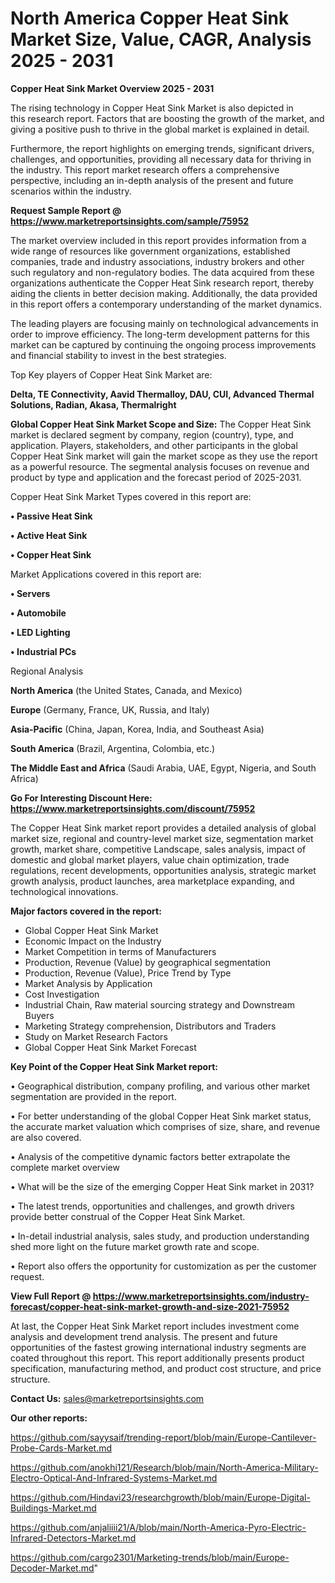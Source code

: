 # North America Copper Heat Sink Market Size, Value, CAGR, Analysis 2025 - 2031

<Strong> Copper Heat Sink Market Overview 2025 - 2031</strong>

The rising technology in Copper Heat Sink Market is also depicted in this research report. Factors that are boosting the growth of the market, and giving a positive push to thrive in the global market is explained in detail.

Furthermore, the report highlights on emerging trends, significant drivers, challenges, and opportunities, providing all necessary data for thriving in the industry. This report market research offers a comprehensive perspective, including an in-depth analysis of the present and future scenarios within the industry.

<strong>Request Sample Report @ <a href=https://www.marketreportsinsights.com/sample/75952>https://www.marketreportsinsights.com/sample/75952</a></strong>

The market overview included in this report provides information from a wide range of resources like government organizations, established companies, trade and industry associations, industry brokers and other such regulatory and non-regulatory bodies. The data acquired from these organizations authenticate the Copper Heat Sink research report, thereby aiding the clients in better decision making. Additionally, the data provided in this report offers a contemporary understanding of the market dynamics.

The leading players are focusing mainly on technological advancements in order to improve efficiency. The long-term development patterns for this market can be captured by continuing the ongoing process improvements and financial stability to invest in the best strategies.

Top Key players of Copper Heat Sink Market are:

<strong>Delta, TE Connectivity, Aavid Thermalloy, DAU, CUI, Advanced Thermal Solutions, Radian, Akasa, Thermalright</strong>

<strong><b>Global Copper Heat Sink Market Scope and Size:</b></strong>
The Copper Heat Sink market is declared segment by company, region (country), type, and application. Players, stakeholders, and other participants in the global Copper Heat Sink market will gain the market scope as they use the report as a powerful resource. The segmental analysis focuses on revenue and product by type and application and the forecast period of 2025-2031.

Copper Heat Sink Market Types covered in this report are:

<strong>• Passive Heat Sink

• Active Heat Sink

• Copper Heat Sink</strong>

Market Applications covered in this report are:

<strong>• Servers

• Automobile

• LED Lighting

• Industrial PCs</strong> 

Regional Analysis

<strong>North America</strong> (the United States, Canada, and Mexico)

<strong>Europe</strong> (Germany, France, UK, Russia, and Italy)

<strong>Asia-Pacific</strong> (China, Japan, Korea, India, and Southeast Asia)

<strong>South America</strong> (Brazil, Argentina, Colombia, etc.)

<strong>The Middle East and Africa</strong> (Saudi Arabia, UAE, Egypt, Nigeria, and South Africa)

<strong>Go For Interesting Discount Here: <a href=https://www.marketreportsinsights.com/discount/75952>https://www.marketreportsinsights.com/discount/75952</a></strong>

The Copper Heat Sink market report provides a detailed analysis of global market size, regional and country-level market size, segmentation market growth, market share, competitive Landscape, sales analysis, impact of domestic and global market players, value chain optimization, trade regulations, recent developments, opportunities analysis, strategic market growth analysis, product launches, area marketplace expanding, and technological innovations.

<strong><b>Major factors covered in the report:</b></strong>
<ul>
  <li>Global Copper Heat Sink Market </li>
  <li>Economic Impact on the Industry</li>
  <li>Market Competition in terms of Manufacturers</li>
  <li>Production, Revenue (Value) by geographical segmentation</li>
  <li>Production, Revenue (Value), Price Trend by Type</li>
  <li>Market Analysis by Application</li>
  <li>Cost Investigation</li>
  <li>Industrial Chain, Raw material sourcing strategy and Downstream Buyers</li>
  <li>Marketing Strategy comprehension, Distributors and Traders</li>
  <li>Study on Market Research Factors</li>
  <li>Global Copper Heat Sink Market Forecast</li>
</ul>

<strong><b>Key Point of the Copper Heat Sink Market report:</b></strong>

• Geographical distribution, company profiling, and various other market segmentation are provided in the report.

• For better understanding of the global Copper Heat Sink market status, the accurate market valuation which comprises of size, share, and revenue are also covered.

• Analysis of the competitive dynamic factors better extrapolate the complete market overview

• What will be the size of the emerging Copper Heat Sink market in 2031?

• The latest trends, opportunities and challenges, and growth drivers provide better construal of the Copper Heat Sink Market.

• In-detail industrial analysis, sales study, and production understanding shed more light on the future market growth rate and scope.

• Report also offers the opportunity for customization as per the customer request.

<strong><b>View Full Report @ <a href=https://www.marketreportsinsights.com/industry-forecast/copper-heat-sink-market-growth-and-size-2021-75952>https://www.marketreportsinsights.com/industry-forecast/copper-heat-sink-market-growth-and-size-2021-75952</a></b></strong>


At last, the Copper Heat Sink Market report includes investment come analysis and development trend analysis. The present and future opportunities of the fastest growing international industry segments are coated throughout this report. This report additionally presents product specification, manufacturing method, and product cost structure, and price structure.

<strong>Contact Us:</strong>
sales@marketreportsinsights.com

<strong>Our other reports:</strong>

<a href=https://github.com/sayysaif/trending-report/blob/main/Europe-Cantilever-Probe-Cards-Market.md>https://github.com/sayysaif/trending-report/blob/main/Europe-Cantilever-Probe-Cards-Market.md</a>

<a href=https://github.com/anokhi121/Research/blob/main/North-America-Military-Electro-Optical-And-Infrared-Systems-Market.md>https://github.com/anokhi121/Research/blob/main/North-America-Military-Electro-Optical-And-Infrared-Systems-Market.md</a>

<a href=https://github.com/Hindavi23/researchgrowth/blob/main/Europe-Digital-Buildings-Market.md>https://github.com/Hindavi23/researchgrowth/blob/main/Europe-Digital-Buildings-Market.md</a>

<a href=https://github.com/anjaliiii21/A/blob/main/North-America-Pyro-Electric-Infrared-Detectors-Market.md>https://github.com/anjaliiii21/A/blob/main/North-America-Pyro-Electric-Infrared-Detectors-Market.md</a>

<a href=https://github.com/cargo2301/Marketing-trends/blob/main/Europe-Decoder-Market.md>https://github.com/cargo2301/Marketing-trends/blob/main/Europe-Decoder-Market.md</a>"
